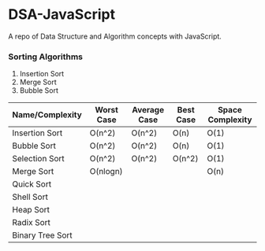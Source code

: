 # DSA-JavaScript

A repo of Data Structure and Algorithm concepts with JavaScript.

### Sorting Algorithms

1. Insertion Sort
2. Merge Sort
3. Bubble Sort

| Name/Complexity  | Worst Case | Average Case | Best Case | Space Complexity |
| ---------------- | ---------- | ------------ | --------- | ---------------- |
| Insertion Sort   | O(n^2)     | O(n^2)       | O(n)      | O(1)             |
| Bubble Sort      | O(n^2)     | O(n^2)       | O(n)      | O(1)             |
| Selection Sort   | O(n^2)     | O(n^2)       | O(n^2)    | O(1)             |
| Merge Sort       | O(nlogn)   |              |           | O(n)             |
| Quick Sort       |            |              |           |                  |
| Shell Sort       |            |              |           |                  |
| Heap Sort        |            |              |           |                  |
| Radix Sort       |            |              |           |                  |
| Binary Tree Sort |            |              |           |                  |

